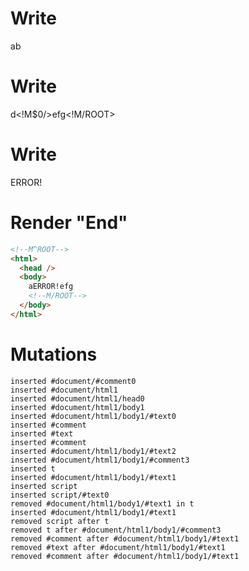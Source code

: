 # Write
  <!M^ROOT>a<!M$0>b


# Write
  d<!M$0/>efg<!M/ROOT>


# Write
  <t id="M$0">ERROR!</t><script>(M$r=REORDER_RUNTIME)(0)</script>


# Render "End"
```html
<!--M^ROOT-->
<html>
  <head />
  <body>
    aERROR!efg
    <!--M/ROOT-->
  </body>
</html>
```

# Mutations
```
inserted #document/#comment0
inserted #document/html1
inserted #document/html1/head0
inserted #document/html1/body1
inserted #document/html1/body1/#text0
inserted #comment
inserted #text
inserted #comment
inserted #document/html1/body1/#text2
inserted #document/html1/body1/#comment3
inserted t
inserted #document/html1/body1/#text1
inserted script
inserted script/#text0
removed #document/html1/body1/#text1 in t
inserted #document/html1/body1/#text1
removed script after t
removed t after #document/html1/body1/#comment3
removed #comment after #document/html1/body1/#text1
removed #text after #document/html1/body1/#text1
removed #comment after #document/html1/body1/#text1
```